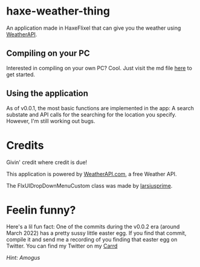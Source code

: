 # haxe-weather-thing 

An application made in HaxeFlixel that can give you the weather using [WeatherAPI](https://weatherapi.com).

## Compiling on your PC

Interested in compiling on your own PC? Cool. Just visit the md file [here](Documents/Building.md) to get started.

## Using the application

As of v0.0.1, the most basic functions are implemented in the app: A search substate and API calls for the searching for the location you specify. However, I'm still working out bugs.

# Credits

Givin' credit where credit is due!

This application is powered by [WeatherAPI.com](https://www.weatherapi.com/), a free Weather API.

The FlxUIDropDownMenuCustom class was made by [larsiusprime](https://github.com/larsiusprime).

# Feelin funny?

Here's a lil fun fact: One of the commits during the v0.0.2 era (around March 2022) has a pretty sussy little easter egg. If you find that commit, compile it and send me a recording of you finding that easter egg on Twitter. You can find my Twitter on my [Carrd](https://devinpoggers.carrd.co)

*Hint: Amogus*